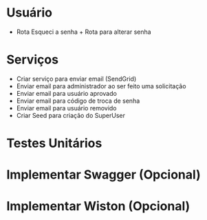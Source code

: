 # Usuário

- Rota Esqueci a senha + Rota para alterar senha

# Serviços

- Criar serviço para enviar email (SendGrid)
 - Enviar email para administrador ao ser feito uma solicitação 
 - Enviar email para usuário aprovado
 - Enviar email para código de troca de senha
 - Enviar email para usuário removido
- Criar Seed para criação do SuperUser

# Testes Unitários
# Implementar Swagger (Opcional)
# Implementar Wiston (Opcional)